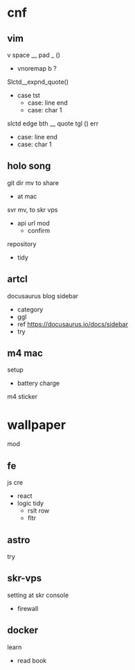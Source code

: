 
# cnf


## vim

v space __ pad _ ()
- vnoremap b ?


Slctd__expnd_quote()
- case tst
  - case: line end
  - case: char 1

slctd edge bth __ quote tgl () err
- case: line end
- case: char 1


## holo song

git dir mv to share
- at mac


svr mv, to skr vps
- api url mod
  - confirm


repository
- tidy


## artcl

docusaurus blog sidebar
- category
- ggl
- ref https://docusaurus.io/docs/sidebar
- try


## m4 mac

setup
- battery charge


m4 sticker


# wallpaper

mod


## fe

js cre
- react
- logic tidy
  - rslt row
  - fltr


## astro

try


## skr-vps

setting at skr console
- firewall


## docker

learn
- read book



